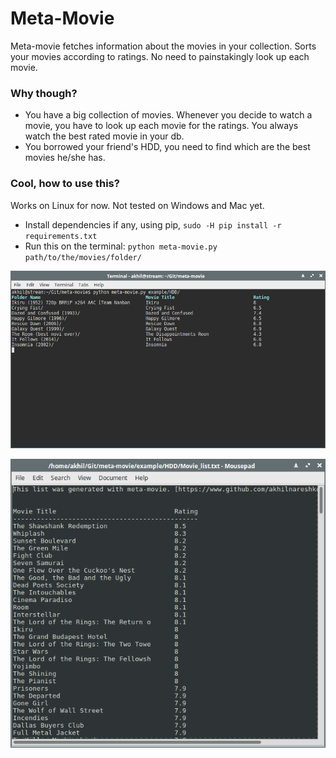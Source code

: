 # Meta-Movie

Meta-movie fetches information about the movies in your collection. Sorts your movies according to ratings. No need to painstakingly look up each movie.

### Why though?
* You have a big collection of movies. Whenever you decide to watch a movie, you have to look up each movie for the ratings. You always watch the best rated movie in your db.
* You borrowed your friend's HDD, you need to find which are the best movies he/she has.

### Cool, how to use this?
Works on Linux for now. Not tested on Windows and Mac yet.
* Install dependencies if any, using pip, `sudo -H pip install -r requirements.txt`
* Run this on the terminal: `python meta-movie.py path/to/the/movies/folder/`

![Terminal](/screenshots/terminal.png?raw=true "Terminal Output")

![Text](/screenshots/text.png?raw=true "Text file")
